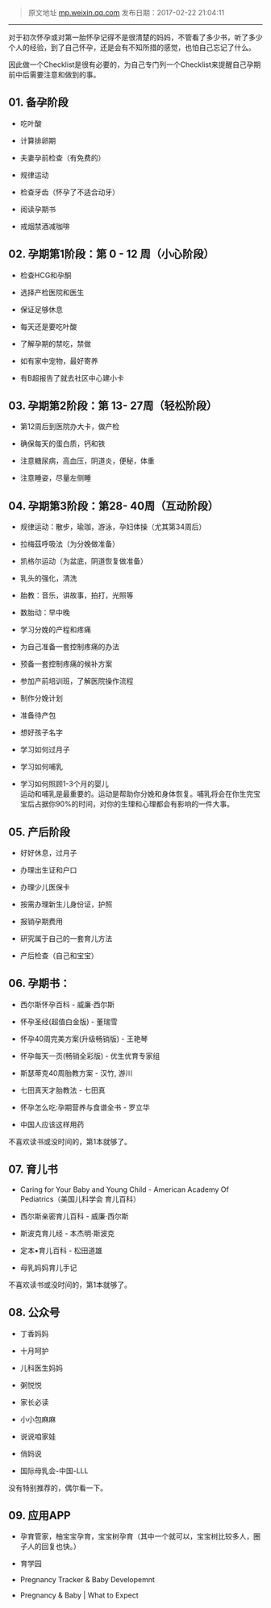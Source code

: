  
> 原文地址 [mp.weixin.qq.com](https://mp.weixin.qq.com/s?__biz=MzIwMzA5NTI3NQ==&mid=2649902247&idx=1&sn=43b6582bcb6ac51282ecd1434268aefe&chksm=8ed24123b9a5c835255c7a0436dd41d4077dad8b64e1985aaf2c0ce901d8524d305f325ea2ed&scene=21#wechat_redirect)
> 发布日期：2017-02-22 21:04:11
---

对于初次怀孕或对第一胎怀孕记得不是很清楚的妈妈，不管看了多少书，听了多少个人的经验，到了自己怀孕，还是会有不知所措的感觉，也怕自己忘记了什么。

  

因此做一个Checklist是很有必要的，为自己专门列一个Checklist来提醒自己孕期前中后需要注意和做到的事。

  

## 01. 备孕阶段

  

-   吃叶酸
    
-   计算排卵期
    
-   夫妻孕前检查（有免费的）
    
-   规律运动
    
-   检查牙齿（怀孕了不适合动牙）
    
-   阅读孕期书
    
-   戒烟禁酒减咖啡  
    

  

  

## 02. 孕期第1阶段：第 0 - 12 周（小心阶段）

  

-   检查HCG和孕酮  
    
-   选择产检医院和医生  
    
-   保证足够休息
    
-   每天还是要吃叶酸
    
-   了解孕期的禁吃，禁做
    
-   如有家中宠物，最好寄养
    
-   有B超报告了就去社区中心建小卡
    

  

  

## 03. 孕期第2阶段：第 13- 27周（轻松阶段）

  

-   第12周后到医院办大卡，做产检
    
-   确保每天的蛋白质，钙和铁  
    
-   注意糖尿病，高血压，阴道炎，便秘，体重
    
-   注意睡姿，尽量左侧睡
    

  

  

## 04. 孕期第3阶段：第28- 40周（互动阶段）

  

-   规律运动：散步，瑜珈，游泳，孕妇体操（尤其第34周后）  
    
-   拉梅茲呼吸法（为分娩做准备）
    
-   凯格尔运动（为盆底，阴道恢复做准备）
    
-   乳头的强化，清洗
    
-   胎教：音乐，讲故事，拍打，光照等
    
-   数胎动：早中晚
    
-   学习分娩的产程和疼痛
    
-   为自己准备一套控制疼痛的办法
    
-   预备一套控制疼痛的候补方案
    
-   参加产前培训班，了解医院操作流程
    
-   制作分娩计划
    
-   准备待产包
    
-   想好孩子名字
    
-   学习如何过月子
    
-   学习如何哺乳
    
-   学习如何照顾1-3个月的婴儿  
    运动和哺乳是最重要的。运动是帮助你分娩和身体恢复。哺乳将会在你生完宝宝后占据你90%的时间，对你的生理和心理都会有影响的一件大事。
    

  

  

## 05. 产后阶段

  

-   好好休息，过月子
    
-   办理出生证和户口  
    
-   办理少儿医保卡
    
-   按需办理新生儿身份证，护照
    
-   报销孕期费用
    
-   研究属于自己的一套育儿方法  
    
-   产后检查（自己和宝宝）  
    

  

  

## 06. 孕期书：

  

-   西尔斯怀孕百科 - 威廉·西尔斯
    

-   怀孕圣经(超值白金版) - 董瑞雪
    
-   怀孕40周完美方案(升级畅销版) - 王艳琴
    
-   怀孕每天一页(畅销全彩版) - 优生优育专家组
    
-   斯瑟蒂克40周胎教方案 - 汉竹, 游川
    
-   七田真天才胎教法 - 七田真
    
-   怀孕怎么吃:孕期营养与食谱全书 - 罗立华
    
-   中国人应该这样用药
    

  

不喜欢读书或没时间的，第1本就够了。

  

  

## 07. 育儿书

  

-   Caring for Your Baby and Young Child - American Academy Of Pediatrics（美国儿科学会 育儿百科）
    
-   西尔斯亲密育儿百科 - 威廉·西尔斯
    
-   斯波克育儿经 - 本杰明·斯波克
    
-   定本•育儿百科 - 松田道雄
    
-   母乳妈妈育儿手记
    

  

不喜欢读书或没时间的，第1本就够了。

  

  

## 08. 公众号

  

-   丁香妈妈
    
-   十月呵护
    
-   儿科医生妈妈
    
-   粥悦悦  
    
-   家长必读
    
-   小小包麻麻
    
-   说说咱家娃
    
-   俏妈说
    
-   国际母乳会-中国-LLL
    

  

没有特别推荐的，偶尔看一下。

  

  

## 09. 应用APP

  

-   孕育管家，柚宝宝孕育，宝宝树孕育（其中一个就可以，宝宝树比较多人，圈子人的回复也快。）
    
-   育学园
    
-   Pregnancy Tracker & Baby Developemnt  
    
-   Pregnancy & Baby | What to Expect
